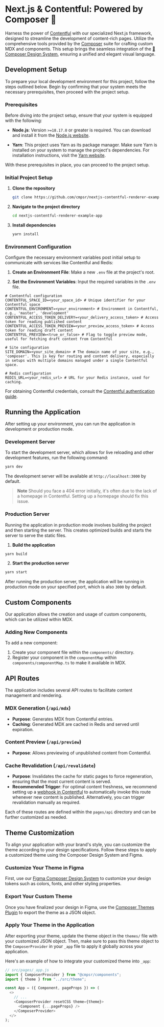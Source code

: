 # Next.js & Contentful: Powered by Composer 🚀

Harness the power of [Contentful](https://www.contentful.com/) with our specialized Next.js framework, designed to streamline the development of content-rich pages. Utilize the comprehensive tools provided by the [Composer](https://cmpsr.io/) suite for crafting custom MDX and components. This setup brings the seamless integration of the [🎨 Composer Design System](https://www.figma.com/community/file/1117071742977134044/composer-design-system), ensuring a unified and elegant visual language.

## Development Setup

To prepare your local development environment for this project, follow the steps outlined below. Begin by confirming that your system meets the necessary prerequisites, then proceed with the project setup.

### Prerequisites

Before diving into the project setup, ensure that your system is equipped with the following:

- **Node.js**: Version `>=18.17.0` or greater is required. You can download and install it from the [Node.js website](https://nodejs.org/).

- **Yarn**: This project uses Yarn as its package manager. Make sure Yarn is installed on your system to manage the project's dependencies. For installation instructions, visit the [Yarn website](https://yarnpkg.com/).

With these prerequisites in place, you can proceed to the project setup.

### Initial Project Setup

1. **Clone the repository**

   ```bash
   git clone https://github.com/cmpsr/nextjs-contentful-renderer-example-app.git
   ```

2. **Navigate to the project directory**

   ```bash
   cd nextjs-contentful-renderer-example-app
   ```

3. **Install dependencies**

   ```bash
   yarn install
   ```

### Environment Configuration

Configure the necessary environment variables post initial setup to communicate with services like Contentful and Redis:

1. **Create an Environment File**: Make a new `.env` file at the project's root.

2. **Set the Environment Variables**: Input the required variables in the `.env` file.

```plaintext
# Contentful configuration
CONTENTFUL_SPACE_ID=<your_space_id> # Unique identifier for your Contentful space
CONTENTFUL_ENVIRONMENT=<your_environment> # Environment in Contentful, e.g., 'master', 'development'
CONTENTFUL_ACCESS_TOKEN_DELIVERY=<your_delivery_access_token> # Access token for reading published content
CONTENTFUL_ACCESS_TOKEN_PREVIEW=<your_preview_access_token> # Access token for reading draft content
CONTENTFUL_PREVIEW=<true_or_false> # Flag to toggle preview mode, useful for fetching draft content from Contentful

# Site configuration
SITE_DOMAIN=<your_site_domain> # The domain name of your site, e.g., 'composer'. This is key for routing and content delivery, especially in setups with multiple domains managed under a single Contentful space.

# Redis configuration
REDIS_URL=<your_redis_url> # URL for your Redis instance, used for caching.
```

For obtaining Contentful credentials, consult the [Contentful authentication guide](https://www.contentful.com/developers/docs/references/authentication/).

## Running the Application

After setting up your environment, you can run the application in development or production mode.

### Development Server

To start the development server, which allows for live reloading and other development features, run the following command:

```bash
yarn dev
```

The development server will be available at `http://localhost:3000` by default.

> **Note**
> Should you face a 404 error initially, it's often due to the lack of a homepage in Contentful. Setting up a homepage should fix this issue.

### Production Server

Running the application in production mode involves building the project and then starting the server. This creates optimized builds and starts the server to serve the static files.

1. **Build the application**

```bash
yarn build
```

2. **Start the production server**

```bash
yarn start
```

After running the production server, the application will be running in production mode on your specified port, which is also `3000` by default.

## Custom Components

Our application allows the creation and usage of custom components, which can be utilized within MDX.

### Adding New Components

To add a new component:

1. Create your component file within the `components/` directory.
2. Register your component in the `componentMap` within `components/componentMap.ts` to make it available in MDX.

## API Routes

The application includes several API routes to facilitate content management and rendering.

### MDX Generation (`/api/mdx`)

- **Purpose**: Generates MDX from Contentful entries.
- **Caching**: Generated MDX are cached in Redis and served until expiration.

### Content Preview (`/api/preview`)

- **Purpose**: Allows previewing of unpublished content from Contentful.

### Cache Revalidation (`/api/revalidate`)

- **Purpose**: Invalidates the cache for static pages to force regeneration, ensuring that the most current content is served.
- **Recommended Trigger**: For optimal content freshness, we recommend setting up a [webhook in Contentful](https://www.contentful.com/developers/docs/webhooks/overview/) to automatically invoke this route whenever new content is published. Alternatively, you can trigger revalidation manually as required.

Each of these routes are defined within the `pages/api` directory and can be further customized as needed.

## Theme Customization

To align your application with your brand's style, you can customize the theme according to your design specifications. Follow these steps to apply a customized theme using the Composer Design System and Figma.

### Customize Your Theme in Figma

First, use our [Figma Composer Design System](https://www.figma.com/community/file/1117071742977134044/composer-design-system) to customize your design tokens such as colors, fonts, and other styling properties.

### Export Your Custom Theme

Once you have finalized your design in Figma, use the [Composer Themes Plugin](https://www.figma.com/community/plugin/1131606090957780017/composer-themes) to export the theme as a JSON object.

### Apply Your Theme in the Application

After exporting your theme, update the theme object in the `themes/` file with your customized JSON object. Then, make sure to pass this theme object to the `ComposerProvider` in your `_app` file to apply it globally across your application.

Here's an example of how to integrate your customized theme into `_app`:

```javascript
// src/pages/_app.js
import { ComposerProvider } from "@cmpsr/components";
import { theme } from "../src/theme";

const App = ({ Component, pageProps }) => (
  <>
    // ...
    <ComposerProvider resetCSS theme={theme}>
      <Component {...pageProps} />
    </ComposerProvider>
  </>
);
```
